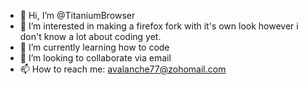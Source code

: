 - 👋 Hi, I’m @TitaniumBrowser
- 👀 I’m interested in making a firefox fork with it's own look however i don't know a lot about coding yet.
- 🌱 I’m currently learning how to code
- 💞️ I’m looking to collaborate via email
- 📫 How to reach me: avalanche77@zohomail.com

<!---
TitaniumBrowser/TitaniumBrowser is a ✨ special ✨ repository because its `README.md` (this file) appears on your GitHub profile.
You can click the Preview link to take a look at your changes.
--->

